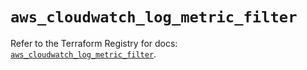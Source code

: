 # `aws_cloudwatch_log_metric_filter`

Refer to the Terraform Registry for docs: [`aws_cloudwatch_log_metric_filter`](https://registry.terraform.io/providers/hashicorp/aws/5.95.0/docs/resources/cloudwatch_log_metric_filter).

